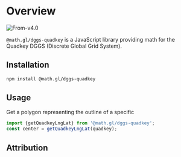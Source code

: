 # Overview

<p class="badges">
  <img src="https://img.shields.io/badge/From-v4.0-blue.svg?style=flat-square" alt="From-v4.0" />
</p>

`@math.gl/dggs-quadkey` is a JavaScript library providing math for the Quadkey DGGS (Discrete Global Grid System).

## Installation

```bash
npm install @math.gl/dggs-quadkey
```

## Usage

Get a polygon representing the outline of a specific 
```js
import {getQuadkeyLngLat} from '@math.gl/dggs-quadkey';
const center = getQuadkeyLngLat(quadkey);
```

## Attribution


